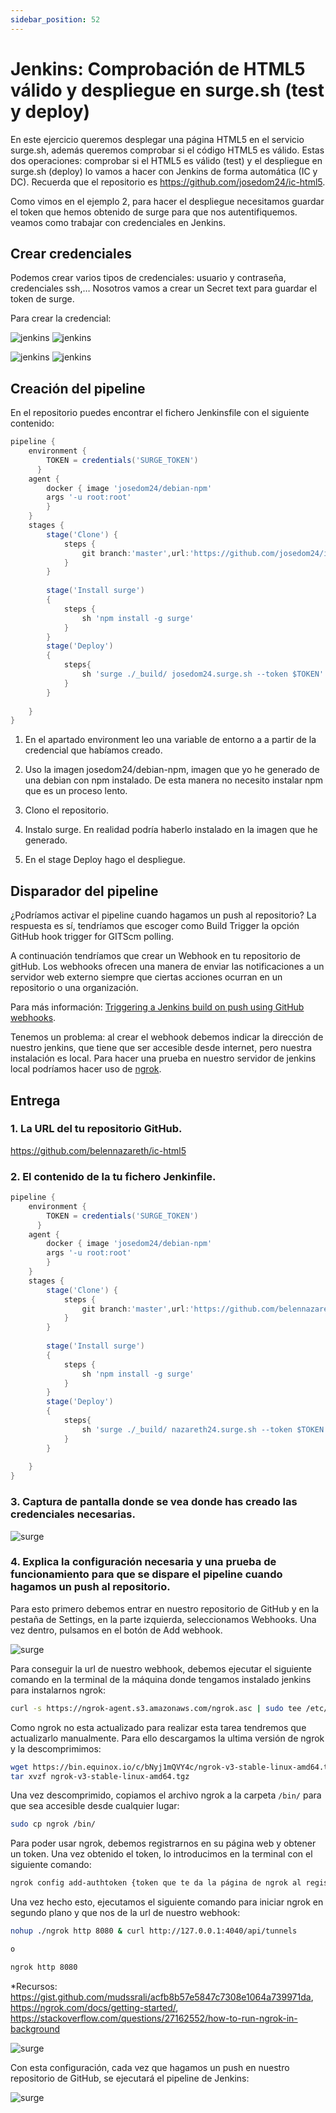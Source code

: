 ```yaml
---
sidebar_position: 52
---
```


# Jenkins: Comprobación de HTML5 válido y despliegue en surge.sh (test y deploy)

En este ejercicio queremos desplegar una página HTML5 en el servicio surge.sh, además queremos comprobar si el código HTML5 es válido. Estas dos operaciones: comprobar si el HTML5 es válido (test) y el despliegue en surge.sh (deploy) lo vamos a hacer con Jenkins de forma automática (IC y DC). Recuerda que el repositorio es https://github.com/josedom24/ic-html5.

Como vimos en el ejemplo 2, para hacer el despliegue necesitamos guardar el token que hemos obtenido de surge para que nos autentifiquemos. veamos como trabajar con credenciales en Jenkins.

## Crear credenciales

Podemos crear varios tipos de credenciales: usuario y contraseña, credenciales ssh,… Nosotros vamos a crear un Secret text para guardar el token de surge.

Para crear la credencial:

![jenkins](https://fp.josedomingo.org/iaw2223/7_ic/img/cred1.png)
![jenkins](https://fp.josedomingo.org/iaw2223/7_ic/img/cred2.png)

![jenkins](https://fp.josedomingo.org/iaw2223/7_ic/img/cred3.png)
![jenkins](https://fp.josedomingo.org/iaw2223/7_ic/img/cred4.png)

## Creación del pipeline

En el repositorio puedes encontrar el fichero Jenkinsfile con el siguiente contenido:

```groovy
pipeline {
    environment {
        TOKEN = credentials('SURGE_TOKEN')
      }
    agent {
        docker { image 'josedom24/debian-npm'
        args '-u root:root'
        }
    }
    stages {
        stage('Clone') {
            steps {
                git branch:'master',url:'https://github.com/josedom24/ic-travis-html5.git'
            }
        }
        
        stage('Install surge')
        {
            steps {
                sh 'npm install -g surge'
            }
        }
        stage('Deploy')
        {
            steps{
                sh 'surge ./_build/ josedom24.surge.sh --token $TOKEN'
            }
        }
        
    }
}
```

1. En el apartado environment leo una variable de entorno a a partir de la credencial que habíamos creado.

2. Uso la imagen josedom24/debian-npm, imagen que yo he generado de una debian con npm instalado. De esta manera no necesito instalar npm que es un proceso lento.

3. Clono el repositorio.

4. Instalo surge. En realidad podría haberlo instalado en la imagen que he generado.

5. En el stage Deploy hago el despliegue.

## Disparador del pipeline

¿Podríamos activar el pipeline cuando hagamos un push al repositorio? La respuesta es sí, tendríamos que escoger como Build Trigger la opción GitHub hook trigger for GITScm polling.

A continuación tendríamos que crear un Webhook en tu repositorio de gitHub. Los webhooks ofrecen una manera de enviar las notificaciones a un servidor web externo siempre que ciertas acciones ocurran en un repositorio o una organización.

Para más información: [Triggering a Jenkins build on push using GitHub webhooks](https://faun.pub/triggering-jenkins-build-on-push-using-github-webhooks-52d4361542d4).

Tenemos un problema: al crear el webhook debemos indicar la dirección de nuestro jenkins, que tiene que ser accesible desde internet, pero nuestra instalación es local. Para hacer una prueba en nuestro servidor de jenkins local podríamos hacer uso de [ngrok](https://ngrok.com/).



## Entrega

### 1. La URL del tu repositorio GitHub.

https://github.com/belennazareth/ic-html5

### 2. El contenido de la tu fichero Jenkinfile.

```groovy
pipeline {
    environment {
        TOKEN = credentials('SURGE_TOKEN')
      }
    agent {
        docker { image 'josedom24/debian-npm'
        args '-u root:root'
        }
    }
    stages {
        stage('Clone') {
            steps {
                git branch:'master',url:'https://github.com/belennazareth/ic-html5.git'
            }
        }
        
        stage('Install surge')
        {
            steps {
                sh 'npm install -g surge'
            }
        }
        stage('Deploy')
        {
            steps{
                sh 'surge ./_build/ nazareth24.surge.sh --token $TOKEN'
            }
        }
        
    }
}
```

### 3. Captura de pantalla donde se vea donde has creado las credenciales necesarias.

![surge](/img/IAW/taller2IAW7-4.png)

### 4. Explica la configuración necesaria y una prueba de funcionamiento para que se dispare el pipeline cuando hagamos un push al repositorio.

Para esto primero debemos entrar en nuestro repositorio de GitHub y en la pestaña de Settings, en la parte izquierda, seleccionamos Webhooks. Una vez dentro, pulsamos en el botón de Add webhook.

![surge](/img/IAW/taller2IAW7.png)

Para conseguir la url de nuestro webhook, debemos ejecutar el siguiente comando en la terminal de la máquina donde tengamos instalado jenkins para instalarnos ngrok:

```bash
curl -s https://ngrok-agent.s3.amazonaws.com/ngrok.asc | sudo tee /etc/apt/trusted.gpg.d/ngrok.asc >/dev/null && echo "deb https://ngrok-agent.s3.amazonaws.com buster main" | sudo tee /etc/apt/sources.list.d/ngrok.list && sudo apt update && sudo apt install ngrok
```

Como ngrok no esta actualizado para realizar esta tarea tendremos que actualizarlo manualmente. Para ello descargamos la ultima versión de ngrok y la descomprimimos:

```bash
wget https://bin.equinox.io/c/bNyj1mQVY4c/ngrok-v3-stable-linux-amd64.tgz
tar xvzf ngrok-v3-stable-linux-amd64.tgz
```

Una vez descomprimido, copiamos el archivo ngrok a la carpeta `/bin/` para que sea accesible desde cualquier lugar:

```bash
sudo cp ngrok /bin/
```

Para poder usar ngrok, debemos registrarnos en su página web y obtener un token. Una vez obtenido el token, lo introducimos en la terminal con el siguiente comando:

```bash
ngrok config add-authtoken {token que te da la página de ngrok al registrarte} 
```

Una vez hecho esto, ejecutamos el siguiente comando para iniciar ngrok en segundo plano y que nos de la url de nuestro webhook:

```bash
nohup ./ngrok http 8080 & curl http://127.0.0.1:4040/api/tunnels

o

ngrok http 8080
```

*Recursos: https://gist.github.com/mudssrali/acfb8b57e5847c7308e1064a739971da, https://ngrok.com/docs/getting-started/, https://stackoverflow.com/questions/27162552/how-to-run-ngrok-in-background

![surge](/img/IAW/taller2IAW7-2.png)

Con esta configuración, cada vez que hagamos un push en nuestro repositorio de GitHub, se ejecutará el pipeline de Jenkins:


![surge](/img/IAW/taller2IAW7-3.png)
